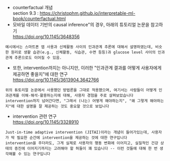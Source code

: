 - counterfactual 개념  
section 9.3 : https://christophm.github.io/interpretable-ml-book/counterfactual.html  
- 모바일 데이터 기반의 causal inference"의 경우, 아래의 튜토리얼 논문을 참고하기  
https://doi.org/10.1145/3648356  
~~~
예시에서는 스마트폰 앱 사용과 신체활동 사이의 인과관계 추론에 대해서 설명하였는데, 비슷한 원리로 생활 습관(e.g., 신체활동, 식습관, 수면 등등)과 glucose level 사이의 인과관계 추론으로도 이어질 수 있음.
~~~
- 또한, intervention까지는 아니지만, 이러한 "인과관계 결과를 어떻게 사용자에게 제공하면 좋을지"에 대한 연구  
https://doi.org/10.1145/3613904.3642766  
~~~
위의 튜토리얼 논문에서 사용했던 방법론을 그대로 적용했으며, 여기서는 사람들이 어떻게 인과관계를 이해-해석-활용하는지에 대해, 사용자 경험을 주로 살펴보았습니다
intervention까지 넘어간다면, "그래서 (나는) 어떻게 해야하는지", "왜 그렇게 해야하는지"에 대한 설명을 잘 제공하는 것도 중요할 것으로 보입니다
~~~
- intervention 관련 연구  
https://doi.org/10.1145/3328910  
~~~
Just-in-time adaptive intervention (JITAI)이라는 개념이 들어가있는데, 사용자가 딱 필요한 순간에 intervention을 제공하는 것에 대한 연구입니다
intervention을 주더라도, 그게 실제로 사용자의 행동 변화에 이어지고, 실질적인 건강 상태의 증진에 이어지기까지는 고려해야 할 허들이 꽤 있습니다 -- 이런 것들에 대해 한 번 생각해볼 수 있는 연구입니다
~~~